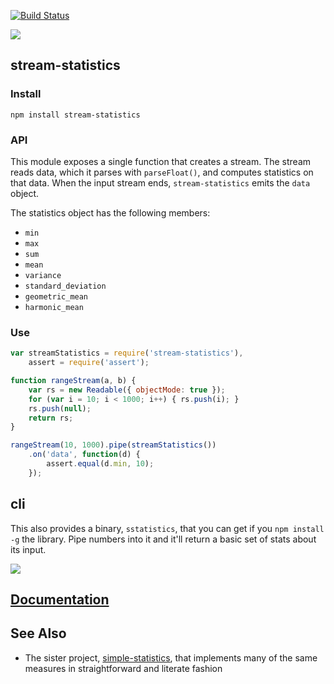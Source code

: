[![Build Status](https://travis-ci.org/tmcw/stream-statistics.svg?branch=v0.1.0)](https://travis-ci.org/tmcw/stream-statistics)

![](https://farm9.staticflickr.com/8282/7711892138_6a4c08cd71_b.jpg)

## stream-statistics

### Install

    npm install stream-statistics

### API

This module exposes a single function that creates a stream. The stream
reads data, which it parses with `parseFloat()`, and computes statistics
on that data. When the input stream ends, `stream-statistics` emits the
`data` object.

The statistics object has the following members:

* `min`
* `max`
* `sum`
* `mean`
* `variance`
* `standard_deviation`
* `geometric_mean`
* `harmonic_mean`

### Use

```javascript
var streamStatistics = require('stream-statistics'),
    assert = require('assert');

function rangeStream(a, b) {
    var rs = new Readable({ objectMode: true });
    for (var i = 10; i < 1000; i++) { rs.push(i); }
    rs.push(null);
    return rs;
}

rangeStream(10, 1000).pipe(streamStatistics())
    .on('data', function(d) {
        assert.equal(d.min, 10);
    });
```

## cli

This also provides a binary, `sstatistics`, that you can get if you
`npm install -g` the library. Pipe numbers into it and it'll return
a basic set of stats about its input.

![](https://github.com/tmcw/stream-statistics/blob/master/screenshot.png?raw=true)

## [Documentation](https://github.com/tmcw/stream-statistics/wiki)

## See Also

* The sister project, [simple-statistics](https://github.com/tmcw/simple-statistics), that implements
  many of the same measures in straightforward and literate fashion
